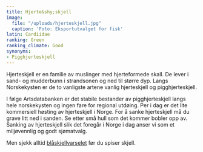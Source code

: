 ```yaml
---
title: Hjerte&shy;skjell
image:
  file: "/uploads/hjerteskjell.jpg"
  caption: 'Foto: Eksportutvalget for fisk'
latin: Cardiidae
ranking: Green
ranking_climate: Good
synonyms:
- Pigghjerteskjell
---
```


Hjerteskjell er en familie av muslinger med hjerteformede skall. De lever i sand- og mudderbunn i strandsonen og ned til større dyp. Langs Norskekysten er de to vanligste artene vanlig hjerteskjell og pigghjerteskjell.

I følge Artsdatabanken er det stabile bestander av pigghjerteskjell langs hele norskekysten og ingen fare for regional utdøing. Per i dag er det lite kommersiell høsting av hjerteskjell i Norge. For å sanke hjerteskjell må du grave litt ned i sanden. Se etter små hull som det kommer bobler opp av. Sanking av hjerteskjell slik det foregår i Norge i dag anser vi som et miljøvennlig og godt sjømatvalg.

Men sjekk alltid [blåskjellvarselet](http://www.matportalen.no/verktoy/blaskjellvarsel/) før du spiser skjell.